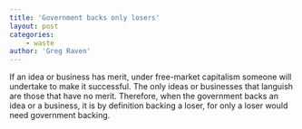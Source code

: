 ```yaml
---
title: 'Government backs only losers'
layout: post
categories:
    - waste
author: 'Greg Raven'
---
```


If an idea or business has merit, under free-market capitalism someone will undertake to make it successful. The only ideas or businesses that languish are those that have no merit. Therefore, when the government backs an idea or a business, it is by definition backing a loser, for only a loser would need government backing.